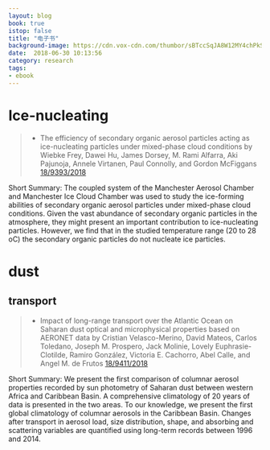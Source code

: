 ```yaml
---
layout: blog
book: true
istop: false
title: "电子书"
background-image: https://cdn.vox-cdn.com/thumbor/sBTccSqJA8W12MY4chPkSV9qjSU=/0x0:1920x1080/1820x1213/filters:focal(807x387:1113x693):format(webp)/cdn.vox-cdn.com/uploads/chorus_image/image/57280131/kindle_app_logo.0.jpg
date:  2018-06-30 10:13:56
category: research
tags:
- ebook
---
```


# Ice-nucleating

> * The efficiency of secondary organic aerosol particles acting as ice-nucleating particles under mixed-phase cloud conditions
by Wiebke Frey, Dawei Hu, James Dorsey, M. Rami Alfarra, Aki Pajunoja, Annele Virtanen, Paul Connolly, and Gordon McFiggans
<a href="https://www.atmos-chem-phys.net/18/9393/2018/" title="paper"> 18/9393/2018  </a>

Short Summary: The coupled system of the Manchester Aerosol Chamber and Manchester Ice Cloud Chamber was used to study the ice-forming abilities of secondary organic aerosol particles under mixed-phase cloud conditions. Given the vast abundance of secondary organic particles in the atmosphere, they might present an important contribution to ice-nucleating particles. However, we find that in the studied temperature range (20 to 28 oC) the secondary organic particles do not nucleate ice particles.

# dust

## transport

> * Impact of long-range transport over the Atlantic Ocean on Saharan dust optical and microphysical properties based on AERONET data
by Cristian Velasco-Merino, David Mateos, Carlos Toledano, Joseph M. Prospero, Jack Molinie, Lovely Euphrasie-Clotilde, Ramiro González, Victoria E. Cachorro, Abel Calle, and Angel M. de Frutos
<a href="https://www.atmos-chem-phys.net/18/9411/2018/" title="paper"> 18/9411/2018  </a>

Short Summary: We present the first comparison of columnar aerosol properties recorded by sun photometry of Saharan dust between western Africa and Caribbean Basin. A comprehensive climatology of 20 years of data is presented in the two areas. To our knowledge, we present the first global climatology of columnar aerosols in the Caribbean Basin. Changes after transport in aerosol load, size distribution, shape, and absorbing and scattering variables are quantified using long-term records between 1996 and 2014.
